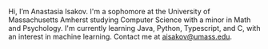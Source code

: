 Hi, I’m Anastasia Isakov.
I'm a sophomore at the University of Massachusetts Amherst studying Computer Science with a minor in Math and Psychology.
I'm currently learning Java, Python, Typescript, and C, with an interest in machine learning. 
Contact me at aisakov@umass.edu.

<!---
AnastasiaIsakov04/AnastasiaIsakov04 is a ✨ special ✨ repository because its `README.md` (this file) appears on your GitHub profile.
You can click the Preview link to take a look at your changes.
--->
